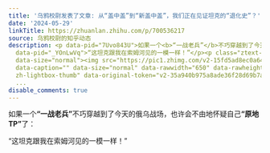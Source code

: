 ```yaml
---
title: '乌鸦校尉发表了文章: 从“盖中盖”到“新盖中盖”，我们正在见证坦克的“退化史”？'
date: '2024-05-29'
linkTitle: https://zhuanlan.zhihu.com/p/700536217
source: 乌鸦校尉的知乎动态
description: <p data-pid="7Uvo843U">如果一个<b>“一战老兵”</b>不巧穿越到了今天的俄乌战场，也许会不由地怀疑自己<b>“原地TP”</b>了：</p><p
  data-pid="_YOnLwVq">“这坦克跟我在索姆河见的一模一样！”</p><p class="ztext-empty-paragraph"><br></p><figure
  data-size="normal"><img src="https://pic1.zhimg.com/v2-15fd5ad8ec0a6412a98f112740694570.jpg"
  data-caption="" data-size="normal" data-rawwidth="650" data-rawheight="501" class="origin_image
  zh-lightbox-thumb" data-original-token="v2-35a940b975a8ade36f28d69b7a4870e6" referrerpolicy="no-ref
  ...
disable_comments: true
---
```

<p data-pid="7Uvo843U">如果一个<b>“一战老兵”</b>不巧穿越到了今天的俄乌战场，也许会不由地怀疑自己<b>“原地TP”</b>了：</p><p data-pid="_YOnLwVq">“这坦克跟我在索姆河见的一模一样！”</p><p class="ztext-empty-paragraph"><br></p><figure data-size="normal"><img src="https://pic1.zhimg.com/v2-15fd5ad8ec0a6412a98f112740694570.jpg" data-caption="" data-size="normal" data-rawwidth="650" data-rawheight="501" class="origin_image zh-lightbox-thumb" data-original-token="v2-35a940b975a8ade36f28d69b7a4870e6" referrerpolicy="no-ref ...